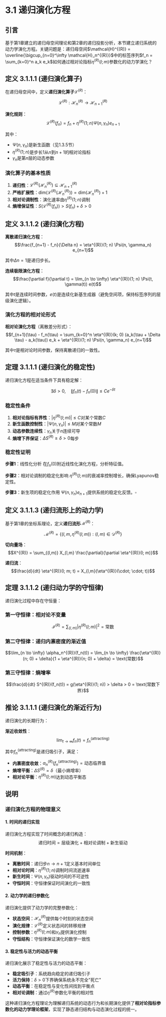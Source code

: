 # 3.1 递归演化方程

## 引言

基于第1章建立的递归母空间理论和第2章的递归投影分析，本节建立递归系统的动力学演化方程。关键问题是：递归母空间$\mathcal{H}^{(R)} = \overline{\bigcup_{n=0}^\infty \mathcal{H}_n^{(R)}}$中的标签序列$f_n = \sum_{k=0}^n a_k e_k$如何通过相对论指标$\eta^{(R)}(l; m)$参数化的动力学演化？

## 定义 3.1.1.1 (递归演化算子)

在递归母空间中，定义**递归演化算子**$\mathcal{L}^{(R)}$：

$$\mathcal{L}^{(R)}: \mathcal{H}_n^{(R)} \to \mathcal{H}_{n+1}^{(R)}$$

**演化规则**：
$$\mathcal{L}^{(R)}(f_n) = f_n + \eta^{(R)}(1; n) \Psi(n, \gamma_n) e_{n+1}$$

其中：
- $\Psi(n, \gamma_n)$是新生函数（见1.3.5节）
- $\eta^{(R)}(1; n)$是步长1从$n$到$n+1$的相对论指标
- $\gamma_n$是第$n$层的动态参数

### 演化算子的基本性质

1. **递归性**：$\mathcal{L}^{(R)}(\mathcal{H}_n^{(R)}) \subseteq \mathcal{H}_{n+1}^{(R)}$
2. **严格扩展性**：$\text{dim}(\mathcal{L}^{(R)}(\mathcal{H}_n^{(R)})) = \text{dim}(\mathcal{H}_n^{(R)}) + 1$
3. **相对论调制性**：演化速率由$\eta^{(R)}(1; n)$调制
4. **熵增保证性**：$S(\mathcal{L}^{(R)}(f_n)) > S(f_n) + \delta > 0$

## 定义 3.1.1.2 (递归演化方程)

**离散递归演化方程**：
$$\frac{f_{n+1} - f_n}{\Delta n} = \eta^{(R)}(1; n) \Psi(n, \gamma_n) e_{n+1}$$

其中$\Delta n = 1$是递归步长。

**连续极限演化方程**：
$$\frac{\partial f}{\partial t} = \lim_{n \to \infty} \eta^{(R)}(1; n) \Psi(t, \gamma(t)) e(t)$$

其中$t$是连续时间参数，$e(t)$是连续化新基生成器（避免空间项，保持标签序列的层级演化逻辑）。

### 演化方程的相对论形式

**相对论演化方程**（离散差分形式）：
$$f_{n+1}(\tau) - f_n(\tau) = \sum_{k=0}^n \eta^{(R)}(k; 0) (a_k(\tau + \Delta \tau) - a_k(\tau)) e_k + \eta^{(R)}(1; n) \Psi(n, \gamma_n) e_{n+1}$$

其中$\tau$是相对论时间参数，保持离散递归的一致性。

## 定理 3.1.1.1 (递归演化的稳定性)

递归演化方程在适当条件下具有稳定解：

$$\exists \delta > 0, \quad \|f_n(t) - f_n(0)\| \leq C e^{-\delta t}$$

### 稳定性条件

1. **相对论指标有界性**：$|\eta^{(R)}(l; m)| \leq C$对某个常数$C$
2. **新生函数控制性**：$|\Psi(n, \gamma_n)| \leq M$对某个常数$M$
3. **动态参数连续性**：$\gamma_n$关于$n$连续可导
4. **熵增下界保证**：$\Delta S^{(R)} \geq \delta > 0$每步

### 稳定性证明

**步骤1**：线性化分析
在$f_n(0)$附近线性化演化方程，分析特征值。

**步骤2**：相对论调制的稳定化影响
$\eta^{(R)}(l; m)$的衰减率控制增长，确保Lyapunov稳定性。

**步骤3**：新生项的稳定化作用
$\Psi(n, \gamma_n) e_{n+1}$提供系统的稳定化反馈。$\square$

## 定义 3.1.1.3 (递归流形上的动力学)

基于第1章的坐标系理论，定义**递归流形**$\mathcal{M}^{(R)}$：

$$\mathcal{M}^{(R)} = \{(l, m, \eta^{(R)}(l; m)) : (l, m) \in \mathcal{D}^{(R)}\}$$

**切向量场**：
$$X^{(R)} = \sum_{(l,m)} X_{l,m} \frac{\partial}{\partial \eta^{(R)}(l; m)}$$

**递归流**：
$$\frac{d}{dt} \eta^{(R)}(l; m; t) = X_{l,m}(\eta^{(R)}(\cdot; \cdot; t))$$

## 定理 3.1.1.2 (递归动力学的守恒律)

递归演化过程中存在守恒量：

### 第一守恒律：相对论不变量
$$\mathcal{I}^{(R)} = \sum_{(l,m)} |\eta^{(R)}(l; m)|^2 = \text{常数}$$

### 第二守恒律：递归内禀密度的渐近值
$$\lim_{n \to \infty} \alpha_n^{(R)}(f_n(t)) = \lim_{n \to \infty} \frac{\eta^{(R)}(n; 0) + \delta}{1 + \eta^{(R)}(n; 0) + \delta} = \text{常数}$$

### 第三守恒律：熵增率
$$\frac{d}{dt} S^{(R)}(f_n(t)) = g(\eta^{(R)}(1; n)) > \delta > 0 = \text{常数下界}$$

## 推论 3.1.1.1 (递归演化的渐近行为)

递归演化的长期行为：

**渐近收敛性**：
$$\lim_{t \to \infty} f_n(t) = f_n^{(\text{attracting})}$$

其中$f_n^{(\text{attracting})}$是递归吸引子，满足：
- **内禀密度收敛**：$\alpha_n^{(R)}(f_n^{(\text{attracting})}) = \text{动态临界值}$
- **熵增平衡**：$\Delta S^{(R)} = \delta$（最小熵增率）
- **相对论平衡**：$\eta^{(R)}(l; m)$达到动态平衡态

## 说明

### **递归演化方程的物理意义**

#### **1. 时间的递归实现**
递归演化方程实现了时间概念的递归构造：
$$\text{递归时间} = \text{层级演化} + \text{相对论调制} + \text{新生驱动}$$

**时间机制**：
- **离散时间**：递归步$n \to n+1$定义基本时间单位
- **相对论时间**：$\eta^{(R)}(1; n)$调制时间流逝速率
- **新生时间**：$\Psi(n, \gamma_n)$驱动时间的不可逆性
- **守恒时间**：守恒律保证时间演化的一致性

#### **2. 动力学的递归参数化**
递归演化提供了动力学的完整参数化：
- **状态空间**：$\mathcal{H}_n^{(R)}$提供每个时刻的状态空间
- **演化规律**：$\mathcal{L}^{(R)}$定义状态间的转移规律
- **控制参数**：$\eta^{(R)}(l; m)$和$\gamma_n$提供演化控制
- **守恒结构**：守恒律保证演化的数学一致性

#### **3. 稳定性与活力的动态平衡**
递归演化展示了稳定性与活力的动态平衡：
- **稳定吸引子**：系统趋向稳定的递归吸引子
- **活力保持**：$\delta > 0$下界确保系统永不完全"死亡"
- **动态平衡**：在稳定性与变化性间找到平衡点
- **相对论调制**：通过$\eta^{(R)}$参数化平衡的相对性

这种递归演化方程理论为理解递归系统的动态行为和长期演化提供了**相对论指标参数化的动力学理论框架**，实现了静态递归结构与动态演化过程的统一。